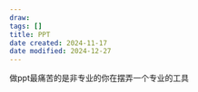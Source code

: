 ```yaml
---
draw:
tags: []
title: PPT
date created: 2024-11-17
date modified: 2024-12-27
---
```


做ppt最痛苦的是非专业的你在摆弄一个专业的工具
